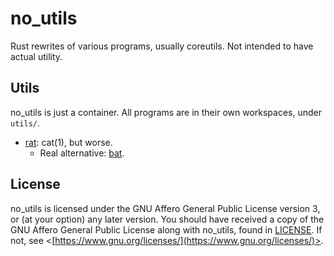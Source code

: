 # no_utils

Rust rewrites of various programs, usually coreutils. Not intended to have actual utility.

## Utils

no_utils is just a container. All programs are in their own workspaces, under `utils/`.

- [rat](./utils/rat/README.md): cat(1), but worse.
    - Real alternative: [bat](https://github.com/sharkdp/bat).

## License

no_utils is licensed under the GNU Affero General Public License version 3, or (at your option) any later version. You should have received a copy of the GNU Affero General Public License along with no_utils, found in [LICENSE](./LICENSE). If not, see <[https://www.gnu.org/licenses/](https://www.gnu.org/licenses/)>.
